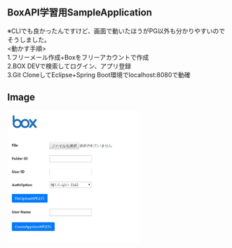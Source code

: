 ## BoxAPI学習用SampleApplication
※CLIでも良かったんですけど、画面で動いたほうがPG以外も分かりやすいのでそうしました。<br>
<動かす手順><br>
1.フリーメール作成+Boxをフリーアカウントで作成<br>
2.BOX DEVで検索してログイン、アプリ登録<br>
3.Git CloneしてEclipse+Spring Boot環境でlocalhost:8080で動確<br>

## Image
<p>
  <img src="https://github.com/natsukikaminishi/BoxDemoApp/blob/main/demoImage.jpg" width=60%>  
</p>

